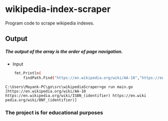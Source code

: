 # wikipedia-index-scraper
Program code to scrape wikipedia indexes.



## Output
##### The output of the array is the order of page navigation.

- Input
```bash
	fmt.Println(
		findPath.Find("https://en.wikipedia.org/wiki/AA-10","https://en.wikipedia.org/wiki/BNF_(identifier)"))

```

```
C:\Users\Mayank-PC\go\src\wikipediaScraper>go run main.go
[https://en.wikipedia.org/wiki/AA-10 https://en.wikipedia.org/wiki/ISBN_(identifier) https://en.wiki
pedia.org/wiki/BNF_(identifier)]
```

### The project is for educational purposes
